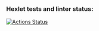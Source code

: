 ### Hexlet tests and linter status:
[![Actions Status](https://github.com/Temalllytera/python-project-49/actions/workflows/hexlet-check.yml/badge.svg)](https://github.com/Temalllytera/python-project-49/actions)